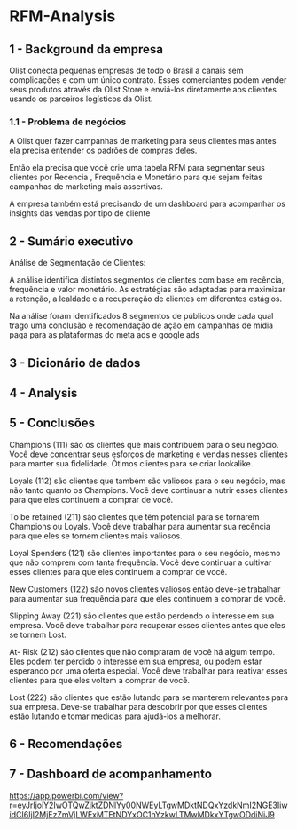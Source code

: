 # RFM-Analysis

## 1 - Background da empresa
Olist conecta pequenas empresas de todo o Brasil a canais sem complicações e com um único contrato. Esses comerciantes podem vender seus produtos através da Olist Store e enviá-los diretamente aos clientes usando os parceiros logísticos da Olist.


### 1.1 - Problema de negócios
A Olist quer fazer campanhas de marketing para seus clientes mas antes ela precisa entender os padrões de compras deles.

Então ela precisa que você crie uma tabela RFM para segmentar seus clientes por Recencia , Frequência e Monetário para que sejam feitas campanhas de marketing mais assertivas.

A empresa também está precisando de um dashboard para acompanhar os insights das vendas por tipo de cliente

## 2 - Sumário executivo

Análise de Segmentação de Clientes:

A análise identifica distintos segmentos de clientes com base em recência, frequência e valor monetário. As estratégias são adaptadas para maximizar a retenção, a lealdade e a recuperação de clientes em diferentes estágios.

Na análise foram identificados 8 segmentos de públicos onde cada qual trago uma conclusão e recomendação de ação em campanhas de mídia paga para as plataformas do meta ads e google ads

## 3 - Dicionário de dados

## 4 - Analysis

## 5 - Conclusões
Champions (111) são os clientes que mais contribuem para o seu negócio. Você deve concentrar seus esforços de marketing e vendas nesses clientes para manter sua fidelidade. Ótimos clientes para se criar lookalike.

Loyals (112) são clientes que também são valiosos para o seu negócio, mas não tanto quanto os Champions. Você deve continuar a nutrir esses clientes para que eles continuem a comprar de você.

To be retained (211) são clientes que têm potencial para se tornarem Champions ou Loyals. Você deve trabalhar para aumentar sua recência para que eles se tornem clientes mais valiosos.

Loyal Spenders (121) são clientes importantes para o seu negócio, mesmo que não comprem com tanta frequência. Você deve continuar a cultivar esses clientes para que eles continuem a comprar de você.

New Customers (122) são novos clientes valiosos então deve-se trabalhar para aumentar sua frequência para que eles continuem a comprar de você.

Slipping Away (221) são clientes que estão perdendo o interesse em sua empresa. Você deve trabalhar para recuperar esses clientes antes que eles se tornem Lost.

At- Risk (212) são clientes que não compraram de você há algum tempo. Eles podem ter perdido o interesse em sua empresa, ou podem estar esperando por uma oferta especial. Você deve trabalhar para reativar esses clientes para que eles voltem a comprar de você.

Lost (222) são clientes que estão lutando para se manterem relevantes para sua empresa. Deve-se trabalhar para descobrir por que esses clientes estão lutando e tomar medidas para ajudá-los a melhorar.

## 6 - Recomendações


## 7 - Dashboard de acompanhamento
https://app.powerbi.com/view?r=eyJrIjoiY2IwOTQwZjktZDNlYy00NWEyLTgwMDktNDQxYzdkNmI2NGE3IiwidCI6IjI2MjEzZmVjLWExMTEtNDYxOC1hYzkwLTMwMDkxYTgwODdiNiJ9
